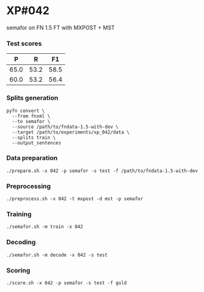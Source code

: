 # XP\#042

semafor on FN 1.5 FT with MXPOST + MST

### Test scores
| P | R | F1 |
| --- | --- | --- |
| 65.0 | 53.2 | 58.5 |
| 60.0 | 53.2 | 56.4 |

### Splits generation
```
pyfn convert \
  --from fnxml \
  --to semafor \
  --source /path/to/fndata-1.5-with-dev \
  --target /path/to/experiments/xp_042/data \
  --splits train \
  --output_sentences
```

### Data preparation
```
./prepare.sh -x 042 -p semafor -s test -f /path/to/fndata-1.5-with-dev
```

### Preprocessing
```
./preprocess.sh -x 042 -t mxpost -d mst -p semafor
```

### Training
```
./semafor.sh -m train -x 042
```

### Decoding
```
./semafor.sh -m decode -x 042 -s test
```

### Scoring
```
./score.sh -x 042 -p semafor -s test -f gold
```
